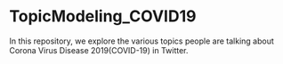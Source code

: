 # TopicModeling_COVID19
In this repository, we explore the various topics people are talking about Corona Virus Disease 2019(COVID-19) in Twitter. 
